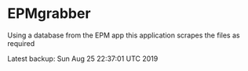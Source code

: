 # EPMgrabber
Using a database from the EPM app this application scrapes the files as required


Latest backup: Sun Aug 25 22:37:01 UTC 2019
